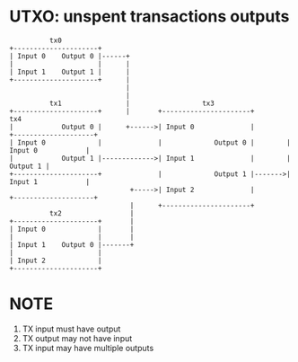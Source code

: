 # UTXO: unspent transactions outputs

              tx0
    +---------------------+
    | Input 0    Output 0 |------+
    |                     |      |
    | Input 1    Output 1 |      |
    +---------------------+      |
                                 |
                                 |
              tx1                |                  tx3
    +---------------------+      |       +----------------------+                  tx4
    |            Output 0 |      +------>| Input 0              |        +--------------------+
    | Input 0             |              |             Output 0 |        | Input 0            |
    |            Output 1 |------------->| Input 1              |        |           Output 1 |
    +---------------------+              |             Output 1 |------->| Input 1            |
                                  +----->| Input 2              |        +--------------------+
                                  |      +----------------------+
              tx2                 |
    +---------------------+       |
    | Input 0             |       |
    |                     |       |
    | Input 1    Output 0 |-------+
    |                     |
    | Input 2             |
    +---------------------+

# NOTE

1. TX input must have output
2. TX output may not have input
3. TX input may have multiple outputs
